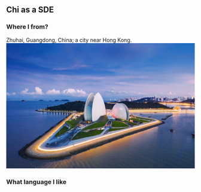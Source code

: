 ## Chi as a SDE

### Where I from?
Zhuhai, Guangdong, China; a city near Hong Kong.  
![Picture of Zhuhai](/images/zhuhai.jpeg)


### What language I like
